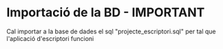 #  Importació de la BD - IMPORTANT 
Cal importar a la base de dades el sql "projecte_escriptori.sql" per tal que l'aplicació d'escriptori funcioni
